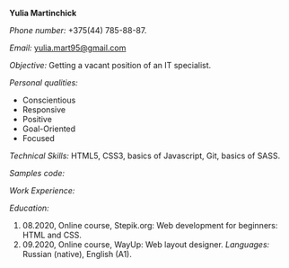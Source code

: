 **Yulia Martinchick**

*Phone number:* +375(44) 785-88-87.

*Email:* yulia.mart95@gmail.com

*Objective:* Getting a vacant position of an IT specialist.

*Personal qualities:* 
* Conscientious
* Responsive
* Positive
* Goal-Oriented
* Focused

*Technical Skills:* HTML5, CSS3, basics of Javascript, Git, basics of SASS.

*Samples code:*

*Work Experience:*

*Education:*
1. 08.2020, Online course, Stepik.org: Web development for beginners: HTML and CSS. 
1. 09.2020, Online course, WayUp: Web layout designer.
*Languages:* Russian (native), English (A1).